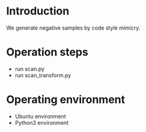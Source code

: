 # Introduction
We generate negative samples by code style mimicry.

# Operation steps
- run scan.py
- run scan_transform.py

# Operating environment
- Ubuntu environment
- Python3 environment
